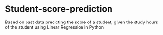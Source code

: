 # Student-score-prediction
Based on past data predicting the score of a student, given the study hours of the student using Linear Regression in Python
